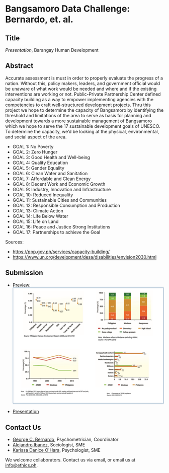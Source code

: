 # Bangsamoro Data Challenge: Bernardo, et. al.

## Title

*Presentation*, Barangay Human Development

## Abstract

Accurate assessment is must in order to properly evaluate the progress of a nation. Without this, policy makers, leaders, and government official would be unaware of what work would be needed and where and if the existing interventions are working or not. Public-Private Partnership Center defined capacity building as a way to empower implementing agencies with the competencies to craft well-structured development projects. Thru this project we hope to determine the capacity of Bangsamoro by identifying the threshold and limitations of the area to serve as basis for planning and development towards a more sustainable management of Bangsamoro which we hope to serve the 17 sustainable development goals of UNESCO. To determine the capacity, we’d be looking at the physical, environmental, and social aspect of the area.

* GOAL 1: No Poverty
* GOAL 2: Zero Hunger
* GOAL 3: Good Health and Well-being
* GOAL 4: Quality Education
* GOAL 5: Gender Equality
* GOAL 6: Clean Water and Sanitation
* GOAL 7: Affordable and Clean Energy
* GOAL 8: Decent Work and Economic Growth
* GOAL 9: Industry, Innovation and Infrastructure
* GOAL 10: Reduced Inequality
* GOAL 11: Sustainable Cities and Communities
* GOAL 12: Responsible Consumption and Production
* GOAL 13: Climate Action
* GOAL 14: Life Below Water
* GOAL 15: Life on Land
* GOAL 16: Peace and Justice Strong Institutions
* GOAL 17: Partnerships to achieve the Goal

Sources:
* https://ppp.gov.ph/services/capacity-building/
* https://www.un.org/development/desa/disabilities/envision2030.html

## Submission
* Preview: 
![alt text](https://github.com/ethicsph/bangsamoro-data-challenge/blob/master/bernardo-et-al/preview.png "Human Development Index")

* [Presentation](https://github.com/ethicsph/bangsamoro-data-challenge/blob/master/bernardo-et-al/Barangay%20Human%20Development.pdf)

## Contact Us

* [George C. Bernardo](mailto:gbernardo.grace@gmail.com), Psychometrician, Coordinator
* [Alejandro Ibanez](mailto:aibanez.grace@gmail.com), Sociologist, SME
* [Karissa Danice O'Hara](kdohara.grace@gmail.com), Psychologist, SME

We welcome collaborators. Contact us via email, or email us at info@ethics.ph.